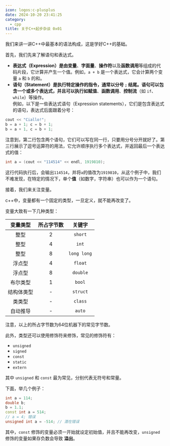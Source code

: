 ```yaml
---
icon: logos:c-plusplus
date: 2024-10-20 23:41:25
category:
  - cpp
title: 关于C++起步杂谈 0x01
---
```



我们来讲一讲C++中最基本的语法构成，这是学好C++的基础。

首先，我们先来了解语句和表达式。
- **表达式（Expression）**是由**变量**、**字面量**、**操作符**以及**函数调用**等组成的代码片段，它计算并产生一个值。例如，`a + b` 是一个表达式，它会计算两个变量 `a` 和 `b` 的和。
- **语句（Statement）**是执行特定操作的指令，通常以分号 `;` 结尾。语句可以包含一个或多个表达式，并且可以执行如**赋值**、**函数调用**、**控制流**（如 `if`、`while`）等操作。  
例如，以下是一些表达式语句（Expression statements），它们是包含表达式的语句，表达式后面跟着分号：
```cpp
cout << "Ciallo!";
b = a + 1; c = b + 1;
b = a + 1, c = b + 1;
```
注意到，第二行包含两个语句，它们可以写在同一行，只要用分号分开就好了。第三行展示了逗号运算符的用法，它允许顺序执行多个表达式，并返回最后一个表达式的值：
```cpp
int a = (cout << "114514" << endl, 1919810);
```
这行代码执行后，会输出`114514`，并将`a`的值改为`1919810`，从这个例子中，我们不难发现，在特定的情况下，单个**值**（如数字，字符串）也可以作为一个语句。

接着，我们来关注变量。

c++中，变量都有一个固定的类型，一旦定义，就不能再改变了。

变量大致有一下几种类型：

|  变量类型  | 所占字节数 |   关键字    |
| :--------: | :--------: | :---------: |
|    整型    |     2      |   `short`   |
|    整型    |     4      |    `int`    |
|    整型    |     8      | `long long` |
|   浮点型   |     4      |   `float`   |
|   浮点型   |     8      |  `double`   |
|  布尔类型  |     1      |   `bool`    |
| 结构体类型 |     -      |  `struct`   |
|   类类型   |     -      |   `class`   |
|  自动推导  |     -      |   `auto`    |

注意，以上的所占字节数为64位机器下的常见字节数。

此外，类型还可以使用修饰符来修饰，常见的修饰符有：
- `unsigned`
- `signed`
- `const`
- `static`
- `extern`

其中 `unsigned` 和 `const` 最为常见，分别代表无符号和常量。

下面，举几个例子：
```cpp
int a = 114;
double b;
b = 1.1;
const int a = 514; 
// a = 4; 错误
unsigned int a = -514; // 潜在错误
```

其中，`const` 修饰的变量必须一开始就设定初始值，并且不能再改变，`unsigned` 修饰的变量如果存负数会导致 **溢出**。




